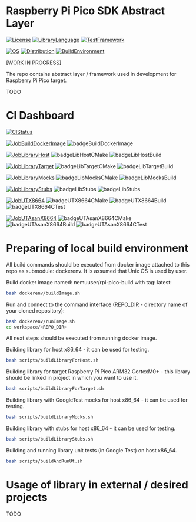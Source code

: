 # Raspberry Pi Pico SDK Abstract Layer

[![License](https://img.shields.io/badge/License-MIT-purple.svg)](LICENSE)
[![LibraryLanguage](https://img.shields.io/badge/Language-C%20%7C%20C%2B%2B-lightgrey)](LIBRARYLANGUAGE)
[![TestFramework](https://img.shields.io/badge/Test%20Framework-GoogleTest-lightgrey)](TESTFRAMEWORK)

[![OS](https://img.shields.io/badge/OS-Linux-lightgrey)](OS)
[![Distribution](https://img.shields.io/badge/Distribution-Ubuntu-lightgrey)](DISTRIBUTION)
[![BuildEnvironment](https://img.shields.io/badge/BuildEnvironment-Docker-lightgrey)](SOURCELANGUAGE)

[WORK IN PROGRESS]

The repo contains abstract layer / framework used in development for Raspberry Pi Pico target.

TODO

# CI Dashboard

[![CIStatus](https://img.shields.io/github/workflow/status/bkozdras/picosdkal/Pico-SDK-AL-CI?label=CI%20Status)](CISTATUS)

[![JobBuildDockerImage](https://img.shields.io/badge/Job-build--docker--image-lightgrey)](JOBBUILDOCKERIMAGE)
![badgeBuildDockerImage](https://img.shields.io/endpoint?url=https://gist.githubusercontent.com/bkozdras/cd2e383311dea01e5e1b133a9769a413/raw/badgeBuildDockerImage.json?service=github)

[![JobLibraryHost](https://img.shields.io/badge/Job-build--lib--host--x86__64-lightgrey)](JobLibraryHost)
![badgeLibHostCMake](https://img.shields.io/endpoint?url=https://gist.githubusercontent.com/bkozdras/cd2e383311dea01e5e1b133a9769a413/raw/badgeLibHostCmake.json?service=github)
![badgeLibHostBuild](https://img.shields.io/endpoint?url=https://gist.githubusercontent.com/bkozdras/cd2e383311dea01e5e1b133a9769a413/raw/badgeLibHostBuild.json?service=github)

[![JobLibraryTarget](https://img.shields.io/badge/Job-build--lib--target--ARM32--CortexM0%2B-lightgrey)](JobLibraryTarget)
![badgeLibTargetCMake](https://img.shields.io/endpoint?url=https://gist.githubusercontent.com/bkozdras/cd2e383311dea01e5e1b133a9769a413/raw/badgeLibTargetCmake.json?service=github)
![badgeLibTargetBuild](https://img.shields.io/endpoint?url=https://gist.githubusercontent.com/bkozdras/cd2e383311dea01e5e1b133a9769a413/raw/badgeLibTargetBuild.json?service=github)

[![JobLibraryMocks](https://img.shields.io/badge/Job-build--mocks--lib--host--x86__64-lightgrey)](JobLibraryMocks)
![badgeLibMocksCMake](https://img.shields.io/endpoint?url=https://gist.githubusercontent.com/bkozdras/cd2e383311dea01e5e1b133a9769a413/raw/badgeLibMocksCmake.json?service=github)
![badgeLibMocksBuild](https://img.shields.io/endpoint?url=https://gist.githubusercontent.com/bkozdras/cd2e383311dea01e5e1b133a9769a413/raw/badgeLibMocksBuild.json?service=github)

[![JobLibraryStubs](https://img.shields.io/badge/Job-build--stubs--lib--host--x86__64-lightgrey)](JobLibraryStubs)
![badgeLibStubs](https://img.shields.io/endpoint?url=https://gist.githubusercontent.com/bkozdras/cd2e383311dea01e5e1b133a9769a413/raw/badgeLibStubsCmake.json?service=github)
![badgeLibStubs](https://img.shields.io/endpoint?url=https://gist.githubusercontent.com/bkozdras/cd2e383311dea01e5e1b133a9769a413/raw/badgeLibStubsBuild.json?service=github)

[![JobUTX8664](https://img.shields.io/badge/Job-UT--x86--64-lightgrey)](JOBUTX8664)
![badgeUTX8664CMake](https://img.shields.io/endpoint?url=https://gist.githubusercontent.com/bkozdras/cd2e383311dea01e5e1b133a9769a413/raw/badgeUTX8664Cmake.json?service=github)
![badgeUTX8664Build](https://img.shields.io/endpoint?url=https://gist.githubusercontent.com/bkozdras/cd2e383311dea01e5e1b133a9769a413/raw/badgeUTX8664Build.json?service=github)
![badgeUTX8664CTest](https://img.shields.io/endpoint?url=https://gist.githubusercontent.com/bkozdras/cd2e383311dea01e5e1b133a9769a413/raw/badgeUTX8664CTest.json?service=github)

[![JobUTAsanX8664](https://img.shields.io/badge/Job-UT--with--address--sanitizer--x86__64-lightgrey)](JOBUTASANX8664)
![badgeUTAsanX8664CMake](https://img.shields.io/endpoint?url=https://gist.githubusercontent.com/bkozdras/cd2e383311dea01e5e1b133a9769a413/raw/badgeUTAsanX8664Cmake.json?service=github)
![badgeUTAsanX8664Build](https://img.shields.io/endpoint?url=https://gist.githubusercontent.com/bkozdras/cd2e383311dea01e5e1b133a9769a413/raw/badgeUTAsanX8664Build.json?service=github)
![badgeUTAsanX8664CTest](https://img.shields.io/endpoint?url=https://gist.githubusercontent.com/bkozdras/cd2e383311dea01e5e1b133a9769a413/raw/badgeUTAsanX8664CTest.json?service=github)

# Preparing of local build environment

All build commands should be executed from docker image attached to this repo as submodule: dockerenv.
It is assumed that Unix OS is used by user.

Build docker image named: nemuuser/rpi-pico-build with tag: latest:
```sh
bash dockerenv/buildImage.sh
```
Run and connect to the command interface (REPO_DIR - directory name of your cloned repository):
```sh
bash dockerenv/runImage.sh
cd workspace/<REPO_DIR>
```

All next steps should be executed from running docker image.

Building library for host x86_64 - it can be used for testing.
```sh
bash scripts/buildLibraryForHost.sh
```

Building library for target Raspberry Pi Pico ARM32 CortexM0+ - this library should be linked in project in which you want to use it.
```sh
bash scripts/buildLibraryForTarget.sh
```

Building library with GoogleTest mocks for host x86_64 - it can be used for testing.
```sh
bash scripts/buildLibraryMocks.sh
```

Building library with stubs for host x86_64 - it can be used for testing.
```sh
bash scripts/buildLibraryStubs.sh
```

Building and running library unit tests (in Google Test) on host x86_64.
```sh
bash scripts/buildAndRunUt.sh
```

# Usage of library in external / desired projects

TODO
